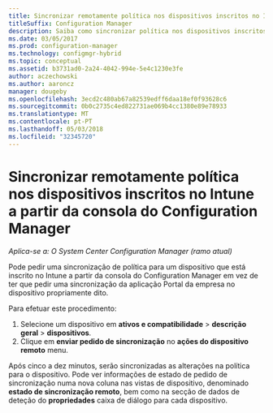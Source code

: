```yaml
---
title: Sincronizar remotamente política nos dispositivos inscritos no Intune
titleSuffix: Configuration Manager
description: Saiba como sincronizar política nos dispositivos inscritos no Intune a partir da consola do Configuration Manager
ms.date: 03/05/2017
ms.prod: configuration-manager
ms.technology: configmgr-hybrid
ms.topic: conceptual
ms.assetid: b3731ad0-2a24-4042-994e-5e4c1230e3fe
author: aczechowski
ms.author: aaroncz
manager: dougeby
ms.openlocfilehash: 3ecd2c480ab67a82539edff6daa18ef0f93628c6
ms.sourcegitcommit: 0b0c2735c4ed822731ae069b4cc1380e89e78933
ms.translationtype: MT
ms.contentlocale: pt-PT
ms.lasthandoff: 05/03/2018
ms.locfileid: "32345720"
---
```

# <a name="remotely-synchronize-policy-on-intune-enrolled-devices-from-the-configuration-manager-console"></a>Sincronizar remotamente política nos dispositivos inscritos no Intune a partir da consola do Configuration Manager

*Aplica-se a: O System Center Configuration Manager (ramo atual)*


Pode pedir uma sincronização de política para um dispositivo que está inscrito no Intune a partir da consola do Configuration Manager em vez de ter que pedir uma sincronização da aplicação Portal da empresa no dispositivo propriamente dito. 

Para efetuar este procedimento:

1.  Selecione um dispositivo em **ativos e compatibilidade** > **descrição geral** > **dispositivos**.
2.  Clique em **enviar pedido de sincronização** no **ações do dispositivo remoto** menu.


Após cinco a dez minutos, serão sincronizadas as alterações na política para o dispositivo. Pode ver informações de estado de pedido de sincronização numa nova coluna nas vistas de dispositivo, denominado **estado de sincronização remoto**, bem como na secção de dados de deteção do **propriedades** caixa de diálogo para cada dispositivo.
